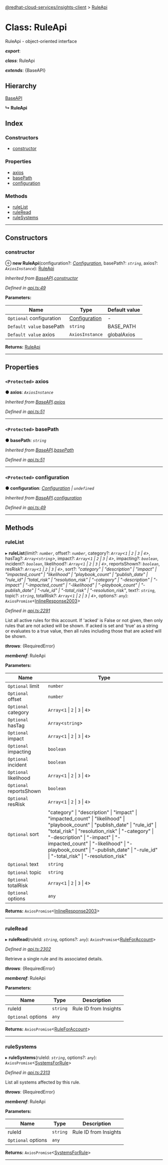 [@redhat-cloud-services/insights-client](../README.md) > [RuleApi](../classes/ruleapi.md)

# Class: RuleApi

RuleApi - object-oriented interface

*__export__*: 

*__class__*: RuleApi

*__extends__*: {BaseAPI}

## Hierarchy

 [BaseAPI](baseapi.md)

**↳ RuleApi**

## Index

### Constructors

* [constructor](ruleapi.md#constructor)

### Properties

* [axios](ruleapi.md#axios)
* [basePath](ruleapi.md#basepath)
* [configuration](ruleapi.md#configuration)

### Methods

* [ruleList](ruleapi.md#rulelist)
* [ruleRead](ruleapi.md#ruleread)
* [ruleSystems](ruleapi.md#rulesystems)

---

## Constructors

<a id="constructor"></a>

###  constructor

⊕ **new RuleApi**(configuration?: *[Configuration](configuration.md)*, basePath?: *`string`*, axios?: *`AxiosInstance`*): [RuleApi](ruleapi.md)

*Inherited from [BaseAPI](baseapi.md).[constructor](baseapi.md#constructor)*

*Defined in [api.ts:49](https://github.com/RedHatInsights/javascript-clients/blob/master/packages/insights/api.ts#L49)*

**Parameters:**

| Name | Type | Default value |
| ------ | ------ | ------ |
| `Optional` configuration | [Configuration](configuration.md) | - |
| `Default value` basePath | `string` |  BASE_PATH |
| `Default value` axios | `AxiosInstance` |  globalAxios |

**Returns:** [RuleApi](ruleapi.md)

___

## Properties

<a id="axios"></a>

### `<Protected>` axios

**● axios**: *`AxiosInstance`*

*Inherited from [BaseAPI](baseapi.md).[axios](baseapi.md#axios)*

*Defined in [api.ts:51](https://github.com/RedHatInsights/javascript-clients/blob/master/packages/insights/api.ts#L51)*

___
<a id="basepath"></a>

### `<Protected>` basePath

**● basePath**: *`string`*

*Inherited from [BaseAPI](baseapi.md).[basePath](baseapi.md#basepath)*

*Defined in [api.ts:51](https://github.com/RedHatInsights/javascript-clients/blob/master/packages/insights/api.ts#L51)*

___
<a id="configuration"></a>

### `<Protected>` configuration

**● configuration**: *[Configuration](configuration.md) \| `undefined`*

*Inherited from [BaseAPI](baseapi.md).[configuration](baseapi.md#configuration)*

*Defined in [api.ts:49](https://github.com/RedHatInsights/javascript-clients/blob/master/packages/insights/api.ts#L49)*

___

## Methods

<a id="rulelist"></a>

###  ruleList

▸ **ruleList**(limit?: *`number`*, offset?: *`number`*, category?: *`Array`<`1` \| `2` \| `3` \| `4`>*, hasTag?: *`Array`<`string`>*, impact?: *`Array`<`1` \| `2` \| `3` \| `4`>*, impacting?: *`boolean`*, incident?: *`boolean`*, likelihood?: *`Array`<`1` \| `2` \| `3` \| `4`>*, reportsShown?: *`boolean`*, resRisk?: *`Array`<`1` \| `2` \| `3` \| `4`>*, sort?: *"category" \| "description" \| "impact" \| "impacted_count" \| "likelihood" \| "playbook_count" \| "publish_date" \| "rule_id" \| "total_risk" \| "resolution_risk" \| "-category" \| "-description" \| "-impact" \| "-impacted_count" \| "-likelihood" \| "-playbook_count" \| "-publish_date" \| "-rule_id" \| "-total_risk" \| "-resolution_risk"*, text?: *`string`*, topic?: *`string`*, totalRisk?: *`Array`<`1` \| `2` \| `3` \| `4`>*, options?: *`any`*): `AxiosPromise`<[InlineResponse2003](../interfaces/inlineresponse2003.md)>

*Defined in [api.ts:2291](https://github.com/RedHatInsights/javascript-clients/blob/master/packages/insights/api.ts#L2291)*

List all active rules for this account. If 'acked' is False or not given, then only rules that are not acked will be shown. If acked is set and 'true' as a string or evaluates to a true value, then all rules including those that are acked will be shown.

*__throws__*: {RequiredError}

*__memberof__*: RuleApi

**Parameters:**

| Name | Type |
| ------ | ------ |
| `Optional` limit | `number` |
| `Optional` offset | `number` |
| `Optional` category | `Array`<`1` \| `2` \| `3` \| `4`> |
| `Optional` hasTag | `Array`<`string`> |
| `Optional` impact | `Array`<`1` \| `2` \| `3` \| `4`> |
| `Optional` impacting | `boolean` |
| `Optional` incident | `boolean` |
| `Optional` likelihood | `Array`<`1` \| `2` \| `3` \| `4`> |
| `Optional` reportsShown | `boolean` |
| `Optional` resRisk | `Array`<`1` \| `2` \| `3` \| `4`> |
| `Optional` sort | "category" \| "description" \| "impact" \| "impacted_count" \| "likelihood" \| "playbook_count" \| "publish_date" \| "rule_id" \| "total_risk" \| "resolution_risk" \| "-category" \| "-description" \| "-impact" \| "-impacted_count" \| "-likelihood" \| "-playbook_count" \| "-publish_date" \| "-rule_id" \| "-total_risk" \| "-resolution_risk" |
| `Optional` text | `string` |
| `Optional` topic | `string` |
| `Optional` totalRisk | `Array`<`1` \| `2` \| `3` \| `4`> |
| `Optional` options | `any` |

**Returns:** `AxiosPromise`<[InlineResponse2003](../interfaces/inlineresponse2003.md)>

___
<a id="ruleread"></a>

###  ruleRead

▸ **ruleRead**(ruleId: *`string`*, options?: *`any`*): `AxiosPromise`<[RuleForAccount](../interfaces/ruleforaccount.md)>

*Defined in [api.ts:2302](https://github.com/RedHatInsights/javascript-clients/blob/master/packages/insights/api.ts#L2302)*

Retrieve a single rule and its associated details.

*__throws__*: {RequiredError}

*__memberof__*: RuleApi

**Parameters:**

| Name | Type | Description |
| ------ | ------ | ------ |
| ruleId | `string` |  Rule ID from Insights |
| `Optional` options | `any` |

**Returns:** `AxiosPromise`<[RuleForAccount](../interfaces/ruleforaccount.md)>

___
<a id="rulesystems"></a>

###  ruleSystems

▸ **ruleSystems**(ruleId: *`string`*, options?: *`any`*): `AxiosPromise`<[SystemsForRule](../interfaces/systemsforrule.md)>

*Defined in [api.ts:2313](https://github.com/RedHatInsights/javascript-clients/blob/master/packages/insights/api.ts#L2313)*

List all systems affected by this rule.

*__throws__*: {RequiredError}

*__memberof__*: RuleApi

**Parameters:**

| Name | Type | Description |
| ------ | ------ | ------ |
| ruleId | `string` |  Rule ID from Insights |
| `Optional` options | `any` |

**Returns:** `AxiosPromise`<[SystemsForRule](../interfaces/systemsforrule.md)>

___

